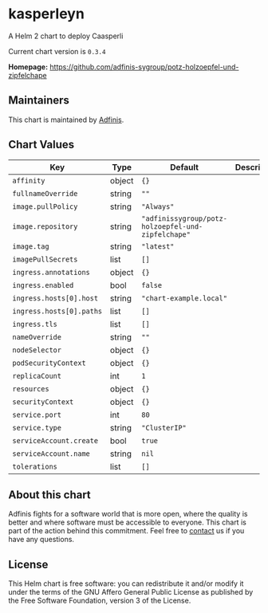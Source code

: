 kasperleyn
==========
A Helm 2 chart to deploy Caasperli

Current chart version is `0.3.4`


**Homepage:** <https://github.com/adfinis-sygroup/potz-holzoepfel-und-zipfelchape>


## Maintainers
This chart is maintained by [Adfinis](https://adfinis.com/?pk_campaign=github&pk_kwd=helm-charts).



## Chart Values


| Key | Type | Default | Description |
|-----|------|---------|-------------|
| `affinity` | object | `{}` |  |
| `fullnameOverride` | string | `""` |  |
| `image.pullPolicy` | string | `"Always"` |  |
| `image.repository` | string | `"adfinissygroup/potz-holzoepfel-und-zipfelchape"` |  |
| `image.tag` | string | `"latest"` |  |
| `imagePullSecrets` | list | `[]` |  |
| `ingress.annotations` | object | `{}` |  |
| `ingress.enabled` | bool | `false` |  |
| `ingress.hosts[0].host` | string | `"chart-example.local"` |  |
| `ingress.hosts[0].paths` | list | `[]` |  |
| `ingress.tls` | list | `[]` |  |
| `nameOverride` | string | `""` |  |
| `nodeSelector` | object | `{}` |  |
| `podSecurityContext` | object | `{}` |  |
| `replicaCount` | int | `1` |  |
| `resources` | object | `{}` |  |
| `securityContext` | object | `{}` |  |
| `service.port` | int | `80` |  |
| `service.type` | string | `"ClusterIP"` |  |
| `serviceAccount.create` | bool | `true` |  |
| `serviceAccount.name` | string | `nil` |  |
| `tolerations` | list | `[]` |  |

## About this chart

Adfinis fights for a software world that is more open, where the quality is
better and where software must be accessible to everyone. This chart
is part of the action behind this commitment. Feel free to
[contact](https://adfinis.com/kontakt/?pk_campaign=github&pk_kwd=helm-charts)
us if you have any questions.

## License

This Helm chart is free software: you can redistribute it and/or modify it under the terms
of the GNU Affero General Public License as published by the Free Software Foundation,
version 3 of the License.
